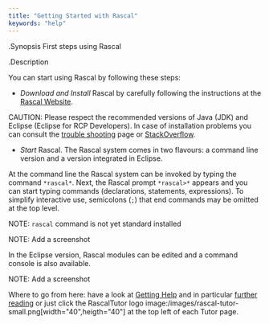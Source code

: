```yaml
---
title: "Getting Started with Rascal"
keywords: "help"
---
```


.Synopsis
First steps using Rascal

.Description

You can start using Rascal by following these steps:

* *Download and Install* Rascal by carefully following the instructions at the [Rascal Website](http://www.rascal-mpl.org/start/).

CAUTION: Please respect the recommended versions of Java (JDK) and Eclipse (Eclipse for RCP Developers).
In case of installation problems you can consult the [trouble shooting](http://www.rascal-mpl.org/help/troubleshooting.html) page
or [StackOverflow](http://stackoverflow.com/questions/tagged/rascal).


* *Start* Rascal. The Rascal system comes in two flavours: a command line version and a version integrated in Eclipse.


At the command line the Rascal system can be invoked by typing the command `*rascal*`. 
Next, the Rascal prompt `*rascal>*` appears and you can start typing commands (declarations, statements, expressions). 
To simplify interactive use, semicolons (`;`) that end commands may be omitted at the top level.

NOTE: `rascal` command is not yet standard installed

NOTE: Add a screenshot

In the Eclipse version, Rascal modules can be edited and a command console is also available.

NOTE: Add a screenshot

Where to go from here: 
have a look at [Getting Help]((GettingHelp)) and in particular 
[further reading]((GettingHelp:GettingHelp-FurtherReading))
or just click  the RascalTutor logo image:/images/rascal-tutor-small.png[width="40",heigth="40"] 
at the top left of each Tutor page.
